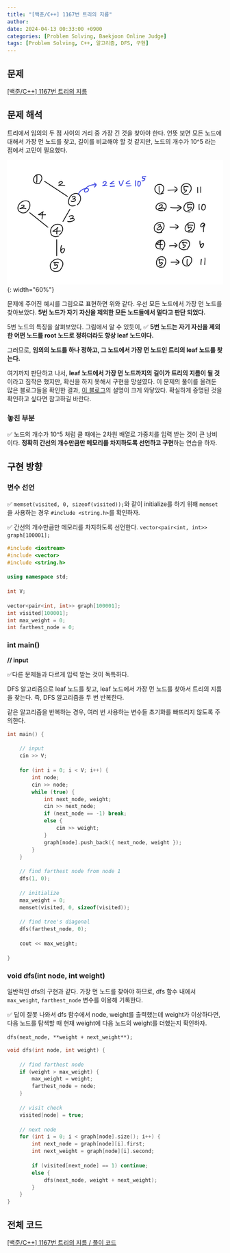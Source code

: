 ```yaml
---
title: "[백준/C++] 1167번 트리의 지름"
author: 
date: 2024-04-13 00:33:00 +0900
categories: [Problem Solving, Baekjoon Online Judge]
tags: [Problem Solving, C++, 알고리즘, DFS, 구현]
---
```



## **문제**

[[백준/C++] 1167번 트리의 지름](https://www.acmicpc.net/problem/1167)

## **문제 해석**

트리에서 임의의 두 점 사이의 거리 중 가장 긴 것을 찾아야 한다. 언뜻 보면 모든 노드에 대해서 가장 먼 노드를 찾고, 길이를 비교해야 할 것 같지만, 노드의 개수가 10^5 라는 점에서 고민이 필요했다.

![문제 해석](/assets/img/240413-1.png){: width="60%"}

문제에 주어진 예시를 그림으로 표현하면 위와 같다. 우선 모든 노드에서 가장 먼 노드를 찾아보았다. **5번 노드가 자기 자신을 제외한 모든 노드들에서 멀다고 판단 되었다.**

5번 노드의 특징을 살펴보았다. 그림에서 알 수 있듯이, ✅ **5번 노드는 자기 자신을 제외한 어떤 노드를 root 노드로 정하더라도 항상 leaf 노드이다.**

그러므로, **임의의 노드를 하나 정하고, 그 노드에서 가장 먼 노드인 트리의 leaf 노드를 찾는다.** 

여기까지 판단하고 나서, **leaf 노드에서 가장 먼 노드까지의 길이가 트리의 지름이 될 것**이라고 짐작은 했지만, 확신을 하지 못해서 구현을 망설였다. 이 문제의 풀이를 올려둔 많은 블로그들을 확인한 결과, [이 블로그](https://blog.myungwoo.kr/112)의 설명이 크게 와닿았다. 확실하게 증명된 것을 확인하고 싶다면 참고하길 바란다.

### **놓친 부분**

✅ 노드의 개수가 10^5 처럼 클 때에는 2차원 배열로 가중치를 입력 받는 것이 큰 낭비이다. **정확히 간선의 개수만큼만 메모리를 차지하도록 선언하고 구현**하는 연습을 하자.

## **구현 방향**

### **변수 선언**

✅ `memset(visited, 0, sizeof(visited));`와 같이 initialize를 하기 위해 `memset`을 사용하는 경우 `#include <string.h>`를 확인하자.

✅ 간선의 개수만큼만 메모리를 차지하도록 선언한다. `vector<pair<int, int>> graph[100001];`

```cpp
#include <iostream>
#include <vector>
#include <string.h>

using namespace std;

int V;

vector<pair<int, int>> graph[100001];
int visited[100001];
int max_weight = 0;
int farthest_node = 0;
```

### **int main()**

**// input**

✅다른 문제들과 다르게 입력 받는 것이 독특하다.

DFS 알고리즘으로 leaf 노드를 찾고, leaf 노드에서 가장 먼 노드를 찾아서 트리의 지름을 찾는다. 즉, DFS 알고리즘을 두 번 반복한다.

같은 알고리즘을 반복하는 경우, 여러 번 사용하는 변수들 초기화를 빠뜨리지 않도록 주의한다.

```cpp
int main() {

    // input
    cin >> V;

    for (int i = 0; i < V; i++) {
        int node;
        cin >> node;
        while (true) {
            int next_node, weight;
            cin >> next_node;
            if (next_node == -1) break;
            else {
                cin >> weight;
            }
            graph[node].push_back({ next_node, weight });
        }
    }

    // find farthest node from node 1 
    dfs(1, 0);

    // initialize
    max_weight = 0;
    memset(visited, 0, sizeof(visited));

    // find tree's diagonal
    dfs(farthest_node, 0);

    cout << max_weight;

}
```

### **void dfs(int node, int weight)**

일반적인 dfs의 구현과 같다. 가장 먼 노드를 찾아야 하므로, dfs 함수 내에서 `max_weight`, `farthest_node` 변수를 이용해 기록한다.

✅ 답이 잘못 나와서 dfs 함수에서 node, weight를 출력했는데 weight가 이상하다면, 다음 노드를 탐색할 때 현재 weight에 다음 노드의 weight를 더했는지 확인하자. 

`dfs(next_node, **weight + next_weight**);`

```cpp
void dfs(int node, int weight) {

    // find farthest node
    if (weight > max_weight) {
        max_weight = weight;
        farthest_node = node;
    }

    // visit check
    visited[node] = true;

    // next node
    for (int i = 0; i < graph[node].size(); i++) {
        int next_node = graph[node][i].first;
        int next_weight = graph[node][i].second;

        if (visited[next_node] == 1) continue;
        else {
            dfs(next_node, weight + next_weight);
        }
    }
}
```

## **전체 코드**

[[백준/C++] 1167번 트리의 지름 / 풀이 코드](https://github.com/RumosZin/algorithm-study/blob/main/BOJ/G2_1167.cpp)

<script src="https://utteranc.es/client.js"
        repo="RumosZin/rumoszin.github.io"
        issue-term="pathname"
        theme="github-light"
        crossorigin="anonymous"
        async>
</script>